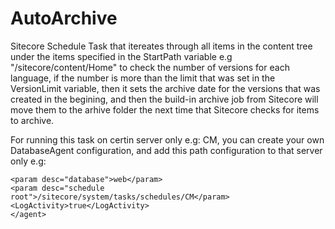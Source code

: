 # AutoArchive
Sitecore Schedule Task that itereates through all items in the content tree under the items specified in the StartPath variable e.g "/sitecore/content/Home" to check the number of versions for each language, if the number is more than the limit that was set in the VersionLimit variable, then it sets the archive date for the versions that was created in the begining, and then the build-in archive job from Sitecore will move them to the arhive folder the next time that Sitecore checks for items to archive.

For running this task on certin server only e.g: CM, you can create your own DatabaseAgent configuration, and add this path configuration to that server only e.g:

```<agent type="Sitecore.Tasks.DatabaseAgent" method="Run" interval="01:00:00">
<param desc="database">web</param>
<param desc="schedule root">/sitecore/system/tasks/schedules/CM</param>
<LogActivity>true</LogActivity>
</agent>
